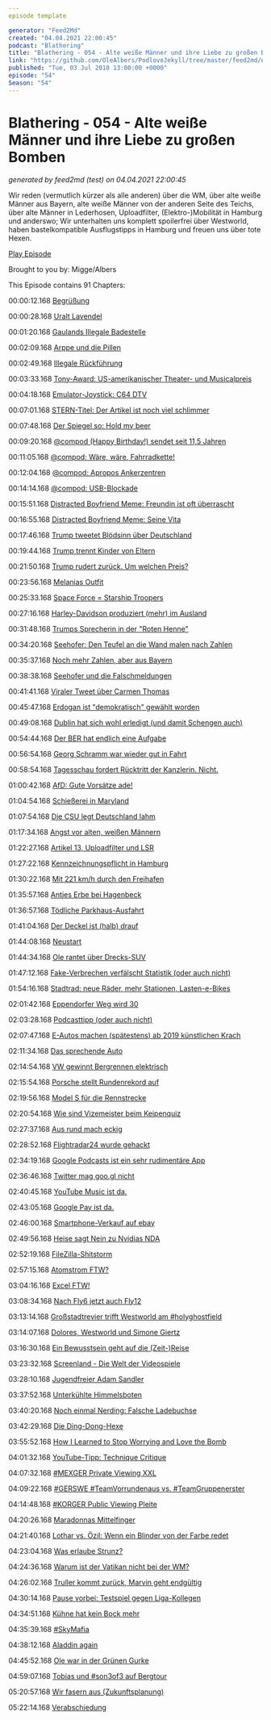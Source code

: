 ```yaml
---
episode template

generator: "Feed2Md"
created: "04.04.2021 22:00:45"
podcast: "Blathering"
title: "Blathering - 054 - Alte weiße Männer und ihre Liebe zu großen Bomben"
link: "https://github.com/OleAlbers/PodloveJekyll/tree/master/feed2md/example/export/seasons/3/2018/7/Blathering - 054 - Alte weiße Männer und ihre Liebe zu großen Bomben.md"
published: "Tue, 03 Jul 2018 13:00:00 +0000"
episode: "54"
Season: "54"
---
```


# Blathering - 054 - Alte weiße Männer und ihre Liebe zu großen Bomben
_generated by feed2md (test) on 04.04.2021 22:00:45_

Wir reden (vermutlich kürzer als alle anderen) über die WM, über alte weiße Männer aus Bayern, alte weiße Männer von der anderen Seite des Teichs, über alte Männer in Lederhosen, Uploadfilter, (Elektro-)Mobilität in Hamburg und anderswo; Wir unterhalten uns komplett spoilerfrei über Westworld, haben bastelkompatible Ausflugstipps in Hamburg und freuen uns über tote Hexen.

[Play Episode](https://www.blathering.de/podlove/file/503/s/feed/c/mp3/blathering_054.mp3)

Brought to you by: Migge/Albers

This Episode contains 91 Chapters:


00:00:12.168 [Begrüßung]()

00:00:28.168 [Uralt Lavendel](https://www.ddr-duftmuseum-1949-1989.de/uralt-lavendel/)

00:01:20.168 [Gaulands Illegale Badestelle](https://www.derwesten.de/politik/dieb-stiehlt-afd-chef-gauland-beim-baden-die-kleidung-id214489471.html)

00:02:09.168 [Arppe und die Pillen](http://www.ostsee-zeitung.de/Nachrichten/MV-aktuell/Politik/Bordell-Besuch-Schlammschlacht-bei-der-AfD)

00:02:49.168 [Illegale Rückführung](https://www.swr.de/swraktuell/Moeglicher-Rechtsverstoss-Irak-kritisiert-Rueckfuehrung-von-Ali-B,alib-kritik-100.html)

00:03:33.168 [Tony-Award: US-amerikanischer Theater- und Musicalpreis](https://de.wikipedia.org/wiki/Tony_Award)

00:04:18.168 [Emulator-Joystick: C64 DTV](https://de.wikipedia.org/wiki/C64_DTV)

00:07:01.168 [STERN-Titel: Der Artikel ist noch viel schlimmer](https://uebermedien.de/29025/die-dunkle-macht-die-beim-stern-regie-fuehrt/)

00:07:48.168 [Der Spiegel so: Hold my beer](https://twitter.com/dergazetteur/status/1012829763436777473?s=09)

00:09:20.168 [@compod (Happy Birthday!) sendet seit 11,5 Jahren](https://twitter.com/nullnummern/status/1012818028730470400?s=09)

00:11:05.168 [@compod: Wäre, wäre, Fahrradkette!](https://www.youtube.com/watch?v=jSrVJR_zVFM)

00:12:04.168 [@compod: Apropos Ankerzentren](https://twitter.com/ComPod/status/1009712677839654912)

00:14:14.168 [@compod: USB-Blockade](https://www.inside-handy.de/handys/google-pixel-xl/)

00:15:51.168 [Distracted Boyfriend Meme: Freundin ist oft überrascht](https://twitter.com/i/moments/1011561557237686272)

00:16:55.168 [Distracted Boyfriend Meme: Seine Vita](https://twitter.com/ABuharisama/status/1011913375046041600)

00:17:46.168 [Trump tweetet Blödsinn über Deutschland](https://www.huffingtonpost.de/entry/trump-twittert-erneut-uber-deutschland-und-verbreitet-verschworungstheorie_de_5b290ad4e4b0a4dc9920deb0)

00:19:44.168 [Trump trennt Kinder von Eltern](https://www.welt.de/politik/ausland/article177858304/Integration-So-rechtfertigt-Donald-Trump-die-Trennung-von-Familien-an-der-Grenze.html)

00:21:50.168 [Trump rudert zurück. Um welchen Preis?](https://web.de/magazine/politik/us-praesident-donald-trump/donald-trump-beendet-familientrennung-luege-dekret-kinder-knast-33022518)

00:23:56.168 [Melanias Outfit](http://www.bento.de/style/melania-trump-modefirma-sammelt-mit-neuer-jacke-spenden-fuer-fluechtlinge-2535989/)

00:25:33.168 [Space Force = Starship Troopers](https://www.golem.de/news/us-space-force-planlos-im-weltraum-1806-135075.html)

00:27:16.168 [Harley-Davidson produziert (mehr) im Ausland](http://www.tagesschau.de/wirtschaft/harley-davidson-115.html)

00:31:48.168 [Trumps Sprecherin in der "Roten Henne"](https://www.theguardian.com/commentisfree/2018/jun/26/donald-trump-sarah-huckabee-sanders-red-hen-restaurant)

00:34:20.168 [Seehofer: Den Teufel an die Wand malen nach Zahlen](https://www.welt.de/politik/deutschland/article177917768/Fluechtlingskrise-Seehofers-Trick-mit-der-Asylzahl.html)

00:35:37.168 [Noch mehr Zahlen, aber aus Bayern](https://www.welt.de/politik/deutschland/article178147668/Forsa-Umfrage-Bayern-lehnen-mehrheitlich-Soeders-Politik-ab-Nur-40-Prozent-fuer-CSU.html)

00:38:38.168 [Seehofer und die Falschmeldungen](https://www.donaukurier.de/nachrichten/topnews/Seehofer-befeuert-Misstrauen-und-AEngste;art154776,3821569)

00:41:41.168 [Viraler Tweet über Carmen Thomas](https://de.wikipedia.org/wiki/Carmen_Thomas)

00:45:47.168 [Erdogan ist "demokratisch" gewählt worden](https://www.zeit.de/politik/ausland/2018-06/istanbul-tuerkei-praesidentschaftswahl-parlamentswahl)

00:49:08.168 [Dublin hat sich wohl erledigt (und damit Schengen auch)](https://twitter.com/_holger/status/1010577599091957760)

00:54:44.168 [Der BER hat endlich eine Aufgabe](http://www.kn-online.de/Nachrichten/Wirtschaft/VW-muss-Autos-auf-dem-BER-Flughafen-parken)

00:56:54.168 [Georg Schramm war wieder gut in Fahrt](https://www.youtube.com/watch?v=gS8bb__1jdU)

00:58:54.168 [Tagesschau fordert Rücktritt der Kanzlerin. Nicht.](https://uebermedien.de/29386/oeffentlich-rechtliche-meinungs-freiheit/)

01:00:42.168 [AfD: Gute Vorsätze ade!](http://www.spiegel.de/politik/deutschland/afd-will-fraktionschefs-zulagen-zahlen-und-abwesenheit-erlauben-a-1213169.html)

01:04:54.168 [Schießerei in Maryland](http://www.fr.de/panorama/maryland-usa-angriff-auf-lokalredaktion-fuenf-tote-a-1534716)

01:07:54.168 [Die CSU legt Deutschland lahm](https://www.zeit.de/kultur/2018-06/csu-asylstreit-cdu-horst-seehofer-populismus-deutschstunde)

01:17:34.168 [Angst vor alten, weißen Männern](https://rp-online.de/nrw/landespolitik/interview-mit-nrw-innenminister-herbert-reul_aid-23694837)

01:22:27.168 [Artikel 13, Uploadfilter und LSR](https://www.change.org/p/stoppt-die-zensurmaschine-rettet-das-internet-uploadfilter)

01:27:22.168 [Kennzeichnungspflicht in Hamburg](https://www.ndr.de/nachrichten/hamburg/Kennzeichnungspflicht-fuer-Hamburgs-Polizisten,polizei5054.html)

01:30:22.168 [Mit 221 km/h durch den Freihafen](https://www.presseportal.de/blaulicht/pm/6337/3979059)

01:35:57.168 [Antjes Erbe bei Hagenbeck](https://www.ndr.de/nachrichten/hamburg/Luettes-Walross-bei-Hagenbeck-geboren,walrossbaby100.html)

01:36:57.168 [Tödliche Parkhaus-Ausfahrt](https://www.mopo.de/hamburg/polizei/auto-aus-parkhaus-in-mundsburg-gestuerzt-gebaeude-schwer-beschaedigt---fahrer--88--tot-30688974)

01:41:04.168 [Der Deckel ist (halb) drauf](https://www.ndr.de/nachrichten/hamburg/A7-Deckel-Neue-Ruhe-in-Schnelsen,asieben268.html)

01:44:08.168 [Neustart]()

01:44:34.168 [Ole rantet über Drecks-SUV](https://twitter.com/stammtischphilo/status/1012235331939250176)

01:47:12.168 [Fake-Verbrechen verfälscht Statistik (oder auch nicht)](https://www.presseportal.de/blaulicht/pm/6337/3983373)

01:54:16.168 [Stadtrad: neue Räder, mehr Stationen, Lasten-e-Bikes](https://www.ndr.de/nachrichten/hamburg/E-Bikes-und-mehr-Stationen-StadtRad-ruestet-auf,stadtrad188.html)

02:01:42.168 [Eppendorfer Weg wird 30](https://www.mopo.de/hamburg/polizei/eppendorfer-weg-neue-30er-zone-nach-unfall-24777152)

02:03:28.168 [Podcasttipp (oder auch nicht)](https://www.christopherlauer.de/2018/06/13/li102/)

02:07:47.168 [E-Autos machen (spätestens) ab 2019 künstlichen Krach](https://ecomento.de/2018/01/30/so-entstehen-elektroauto-warntoene/)

02:11:34.168 [Das sprechende Auto](https://twitter.com/tmigge/status/1010962755115986945?s=21)

02:14:54.168 [VW gewinnt Bergrennen elektrisch](https://www.golem.de/news/rekord-vw-i-d-r-gewinnt-pikes-peak-vor-verbrennern-1806-135120.html)

02:15:54.168 [Porsche stellt Rundenrekord auf](https://youtu.be/PQmSUHhP3ug)

02:19:56.168 [Model S für die Rennstrecke](https://www.golem.de/news/elektro-rennserie-epcs-der-tesla-darf-auf-die-rennstrecke-1802-132556.html)

02:20:54.168 [Wie sind Vizemeister beim Keipenquiz](https://www.dreiundsiebzig.de/galopper-des-jahres)

02:27:37.168 [Aus rund mach eckig](https://www.golem.de/news/reconfigurable-wheel-track-darpa-erfindet-das-rad-neu-1806-135125.html)

02:28:52.168 [Flightradar24 wurde gehackt](https://www.heise.de/security/meldung/Webseite-Flightradar24-offensichtlich-gehackt-4084911.html)

02:34:19.168 [Google Podcasts ist ein sehr rudimentäre App](https://www.heise.de/newsticker/meldung/Google-Podcasts-Google-veroeffentlicht-eigenen-Podcast-Player-4086640.html)

02:36:46.168 [Twitter mag goo.gl nicht](https://twitter.com/KirstenKonradi/status/1009805248800714753)

02:40:45.168 [YouTube Music ist da.](https://music.youtube.com/)

02:43:05.168 [Google Pay ist da.](https://t3n.de/news/google-pay-deutschland-funktionen-1080330/)

02:46:00.168 [Smartphone-Verkauf auf ebay](https://www.rebuy.de/)

02:49:56.168 [Heise sagt Nein zu Nvidias NDA](https://www.heise.de/newsticker/meldung/In-eigener-Sache-Nvidia-NDA-als-Maulkorb-fuer-Journalisten-4091751.html)

02:52:19.168 [FileZilla-Shitstorm](https://www.borncity.com/blog/2018/06/26/achtung-filezilla-installer-verteilt-adware-bloatware/)

02:57:15.168 [Atomstrom FTW?](https://www.youtube.com/watch?v=ciStnd9Y2ak)

03:04:16.168 [Excel FTW!](https://twitter.com/stammtischphilo/status/1012283737286103040)

03:08:34.168 [Nach Fly6 jetzt auch Fly12](https://plus.google.com/+OleAlbers/posts/STsf7JmV45c)

03:13:14.168 [Großstadtrevier trifft Westworld am #holyghostfield](https://twitter.com/stammtischphilo/status/1009539148045221888)

03:14:07.168 [Dolores, Westworld und Simone Giertz](https://www.youtube.com/watch?v=_u9jjcbgMpk)

03:16:30.168 [Ein Bewusstsein geht auf die (Zeit-)Reise](https://de.wikipedia.org/wiki/X-Men:_Zukunft_ist_Vergangenheit)

03:23:32.168 [Screenland - Die Welt der Videospiele](https://www.netflix.com/de/title/80233274)

03:28:10.168 [Jugendfreier Adam Sandler](https://de.wikipedia.org/wiki/Pixels)

03:37:52.168 [Unterkühlte Himmelsboten](https://de.wikipedia.org/wiki/Eiskalte_Engel)

03:40:20.168 [Noch einmal Nerding: Falsche Ladebuchse](https://twitter.com/tmigge/status/1011855725453365249)

03:42:29.168 [Die Ding-Dong-Hexe](https://de.wikipedia.org/wiki/Der_Zauberer_von_Oz)

03:55:52.168 [How I Learned to Stop Worrying and Love the Bomb](https://de.wikipedia.org/wiki/Dr._Seltsam_oder:_Wie_ich_lernte,_die_Bombe_zu_lieben)

04:01:32.168 [YouTube-Tipp: Technique Critique](https://www.youtube.com/playlist?list=PLibNZv5Zd0dzmgAyav3R8SfXc-64Oly_k)

04:07:32.168 [#MEXGER Private Viewing XXL](https://www.instagram.com/p/BkIQ9WRhLim/)

04:09:22.168 [#GERSWE #TeamVorrundenaus vs. #TeamGruppenerster](https://twitter.com/FlFAWC2018/status/1010613273266479104)

04:14:48.168 [#KORGER Public Viewing Pleite](http://www.faz.net/aktuell/sport/fussball-wm/deutsches-team/netzreaktionen-zum-aus-deutschlands-bei-der-wm-2018-gegen-suedkorea-15660406.html)

04:20:26.168 [Maradonnas Mittelfinger](https://www.telegraph.co.uk/world-cup/2018/06/26/diego-maradona-criticised-middle-finger-gesture-argentina-reach/)

04:21:40.168 [Lothar vs. Özil: Wenn ein Blinder von der Farbe redet](https://www.11freunde.de/artikel/ueber-lothar-matthaeus-und-das-logische-denken)

04:23:04.168 [Was erlaube Strunz?](https://twitter.com/samelou/status/1012230338138050560)

04:24:36.168 [Warum ist der Vatikan nicht bei der WM?](https://twitter.com/stammtischphilo/status/1010585811799236609)

04:26:02.168 [Truller kommt zurück, Marvin geht endgültig](https://plus.google.com/u/0/+FCSTP/posts/NFyNjuxNiiN)

04:30:14.168 [Pause vorbei: Testspiel gegen Liga-Kollegen](http://hurz.me/t8)

04:34:51.168 [Kühne hat kein Bock mehr](http://www.sportbuzzer.de/artikel/nach-seinem-hsv-ruckzug-investor-klaus-michael-kuhne-legt-nach/)

04:35:39.168 [#SkyMafia](https://www.sky.de/hilfecenter/programm/adsmart-werbung-abgestimmt-auf-deine-interessen-wichtige-datenschutzinformation-1000953)

04:38:12.168 [Aladdin again](https://www.stage-entertainment.de/musicals-shows/ghost-hamburg.html)

04:45:52.168 [Ole war in der Grünen Gurke](https://en.wikipedia.org/wiki/Iberogast)

04:59:07.168 [Tobias und #son3of3 auf Bergtour](http://www.steinhanse.eu/)

05:20:57.168 [Wir fasern aus (Zukunftsplanung)]()

05:22:14.168 [Verabschiedung]()


